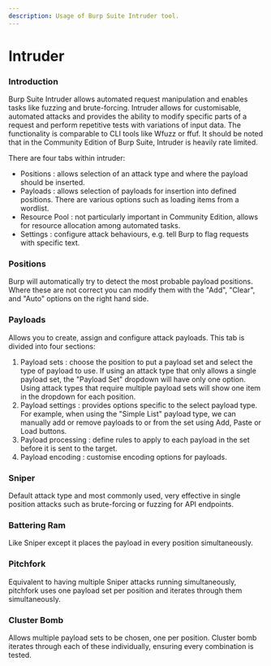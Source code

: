 ```yaml
---
description: Usage of Burp Suite Intruder tool.
---
```


# Intruder

### Introduction

Burp Suite Intruder allows automated request manipulation and enables tasks like fuzzing and brute-forcing. Intruder allows for customisable, automated attacks and provides the ability to modify specific parts of a request and perform repetitive tests with variations of input data. The functionality is comparable to CLI tools like Wfuzz or ffuf. It should be noted that in the Community Edition of Burp Suite, Intruder is heavily rate limited.

There are four tabs within intruder:

* Positions : allows selection of an attack type and where the payload should be inserted.
* Payloads : allows selection of payloads for insertion into defined positions. There are various options such as loading items from a wordlist.
* Resource Pool : not particularly important in Community Edition, allows for resource allocation among automated tasks.
* Settings : configure attack behaviours, e.g. tell Burp to flag requests with specific text.

### Positions

Burp will automatically try to detect the most probable payload positions. Where these are not correct you can modify them with the "Add", "Clear", and "Auto" options on the right hand side.

### Payloads

Allows you to create, assign and configure attack payloads. This tab is divided into four sections:

1. Payload sets : choose the position to put a payload set and select the type of payload to use. If using an attack type that only allows a single payload set, the "Payload Set" dropdown will have only one option. Using attack types that require multiple payload sets will show one item in the dropdown for each position.&#x20;
2. Payload settings : provides options specific to the select payload type. For example, when using the "Simple List" payload type, we can manually add or remove payloads to or from the set using Add, Paste or Load buttons.
3. Payload processing : define rules to apply to each payload in the set before it is sent to the target.
4. Payload encoding : customise encoding options for payloads.

### Sniper

Default attack type and most commonly used, very effective in single position attacks such as brute-forcing or fuzzing for API endpoints.

### Battering Ram

Like Sniper except it places the payload in every position simultaneously.&#x20;

### Pitchfork

Equivalent to having multiple Sniper attacks running simultaneously, pitchfork uses one payload set per position and iterates through them simultaneously.

### Cluster Bomb

Allows multiple payload sets to be chosen, one per position. Cluster bomb iterates through each of these individually, ensuring every combination is tested.

